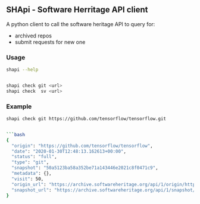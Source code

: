 ## SHApi - Software Herritage API client

A python client to call the software heritage API to query for:

- archived repos
- submit requests for new one

### Usage

```bash
shapi --help
```

```bash

shapi check git <url>
shapi check  sv <url>
````

### Example

```bash
shapi check git https://github.com/tensorflow/tensorflow.git


```bash
{
  "origin": "https://github.com/tensorflow/tensorflow",
  "date": "2020-01-30T12:48:13.162613+00:00",
  "status": "full",
  "type": "git",
  "snapshot": "50a5123ba58a352be71a143446e2021c8f0471c9",
  "metadata": {},
  "visit": 50,
  "origin_url": "https://archive.softwareheritage.org/api/1/origin/https://github.com/tensorflow/tensorflow/get/",
  "snapshot_url": "https://archive.softwareheritage.org/api/1/snapshot/50a5123ba58a352be71a143446e2021c8f0471c9/"
}

```
